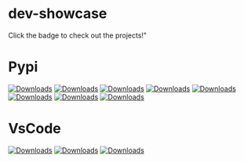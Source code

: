# dev-showcase

Click the badge to check out the projects!"

# Pypi

[![Downloads](https://static.pepy.tech/personalized-badge/youtubetags?period=total&units=abbreviation&left_color=grey&right_color=yellow&left_text=Total-Downloads)](https://pepy.tech/project/youtubetags)
[![Downloads](https://static.pepy.tech/personalized-badge/generateApiKey?period=total&units=abbreviation&left_color=grey&right_color=yellow&left_text=Total-Downloads)](https://pepy.tech/project/generateApiKey)
[![Downloads](https://static.pepy.tech/personalized-badge/cv2filters?period=total&units=abbreviation&left_color=grey&right_color=yellow&left_text=Total-Downloads)](https://pepy.tech/project/cv2filters)
[![Downloads](https://static.pepy.tech/personalized-badge/Webtrench?period=total&units=abbreviation&left_color=grey&right_color=yellow&left_text=Total-Downloads)](https://pepy.tech/project/Webtrench)
[![Downloads](https://static.pepy.tech/personalized-badge/pyplatex?period=total&units=abbreviation&left_color=grey&right_color=yellow&left_text=Total-Downloads)](https://pepy.tech/project/pyplatex)
[![Downloads](https://static.pepy.tech/personalized-badge/pyrogram-starter?period=total&units=abbreviation&left_color=grey&right_color=yellow&left_text=Total-Downloads)](https://pepy.tech/project/pyrogram-starter)
[![Downloads](https://static.pepy.tech/personalized-badge/opencv-cuda?period=total&units=abbreviation&left_color=grey&right_color=yellow&left_text=Total-Downloads)](https://pepy.tech/project/opencv-cuda)
[![Downloads](https://static.pepy.tech/personalized-badge/openlens?period=total&units=abbreviation&left_color=grey&right_color=yellow&left_text=Total-Downloads)](https://pepy.tech/project/openlens)


# VsCode 

[![Downloads](https://img.shields.io/visual-studio-marketplace/d/nuhmanpk.superlogger.svg)](https://marketplace.visualstudio.com/items?itemName=nuhmanpk.superlogger)
[![Downloads](https://img.shields.io/visual-studio-marketplace/d/nuhmanpk.superlogger.svg)](https://marketplace.visualstudio.com/items?itemName=nuhmanpk.superlogger)
[![Downloads](https://img.shields.io/visual-studio-marketplace/d/nuhmanpk.nanometrics.svg)](https://marketplace.visualstudio.com/items?itemName=nuhmanpk.nanometrics)
  
